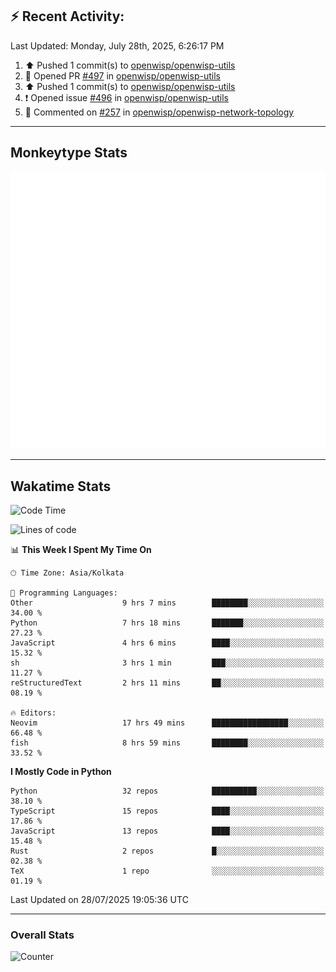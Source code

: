## :zap: Recent Activity:
<!--RECENT_ACTIVITY:last_update-->
Last Updated: Monday, July 28th, 2025, 6:26:17 PM
<!--RECENT_ACTIVITY:last_update_end-->
<!--RECENT_ACTIVITY:start-->
1. ⬆️ Pushed 1 commit(s) to [openwisp/openwisp-utils](https://github.com/openwisp/openwisp-utils)<br>
2. 💪 Opened PR [#497](https://github.com/openwisp/openwisp-utils/pull/497) in [openwisp/openwisp-utils](https://github.com/openwisp/openwisp-utils)<br>
3. ⬆️ Pushed 1 commit(s) to [openwisp/openwisp-utils](https://github.com/openwisp/openwisp-utils)<br>
4. ❗️ Opened issue [#496](https://github.com/openwisp/openwisp-utils/issues/496) in [openwisp/openwisp-utils](https://github.com/openwisp/openwisp-utils)<br>
5. 💬 Commented on [#257](https://github.com/openwisp/openwisp-network-topology/pull/257#issuecomment-3114349367) in [openwisp/openwisp-network-topology](https://github.com/openwisp/openwisp-network-topology)<br>
<!--RECENT_ACTIVITY:end-->

---

## Monkeytype Stats
<a href="https://monkeytype.com/profile/dhanus">
  <img src="https://raw.githubusercontent.com/Dhanus3133/Dhanus3133/monkeytype/monkeytype-lb.svg" alt="Monkeytype Profile" />
</a>

---

## Wakatime Stats
<!--START_SECTION:waka-->
![Code Time](http://img.shields.io/badge/Code%20Time-2%2C884%20hrs%2033%20mins-blue)

![Lines of code](https://img.shields.io/badge/From%20Hello%20World%20I%27ve%20Written-4.8%20million%20lines%20of%20code-blue)

📊 **This Week I Spent My Time On** 

```text
🕑︎ Time Zone: Asia/Kolkata

💬 Programming Languages: 
Other                    9 hrs 7 mins        ████████░░░░░░░░░░░░░░░░░   34.00 % 
Python                   7 hrs 18 mins       ███████░░░░░░░░░░░░░░░░░░   27.23 % 
JavaScript               4 hrs 6 mins        ████░░░░░░░░░░░░░░░░░░░░░   15.32 % 
sh                       3 hrs 1 min         ███░░░░░░░░░░░░░░░░░░░░░░   11.27 % 
reStructuredText         2 hrs 11 mins       ██░░░░░░░░░░░░░░░░░░░░░░░   08.19 % 

🔥 Editors: 
Neovim                   17 hrs 49 mins      █████████████████░░░░░░░░   66.48 % 
fish                     8 hrs 59 mins       ████████░░░░░░░░░░░░░░░░░   33.52 % 
```

**I Mostly Code in Python** 

```text
Python                   32 repos            ██████████░░░░░░░░░░░░░░░   38.10 % 
TypeScript               15 repos            ████░░░░░░░░░░░░░░░░░░░░░   17.86 % 
JavaScript               13 repos            ████░░░░░░░░░░░░░░░░░░░░░   15.48 % 
Rust                     2 repos             █░░░░░░░░░░░░░░░░░░░░░░░░   02.38 % 
TeX                      1 repo              ░░░░░░░░░░░░░░░░░░░░░░░░░   01.19 % 
```




 Last Updated on 28/07/2025 19:05:36 UTC
<!--END_SECTION:waka-->
---

### Overall Stats

<img src="https://moe-counter.glitch.me/get/@Dhanus3133?theme=asoul" alt="Counter" />
